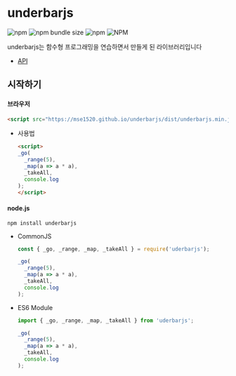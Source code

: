 # underbarjs
![npm](https://img.shields.io/npm/v/underbarjs)
![npm bundle size](https://img.shields.io/bundlephobia/minzip/underbarjs)
![npm](https://img.shields.io/npm/dt/underbarjs)
![NPM](https://img.shields.io/npm/l/underbarjs)

underbarjs는 함수형 프로그래밍을 연습하면서 만들게 된 라이브러리입니다
- [API](./docs/api.md)

## 시작하기
#### 브라우저
```html
<script src="https://mse1520.github.io/underbarjs/dist/underbarjs.min.js"></script>
```
- 사용법
  ```html
  <script>
  _go(
    _range(5),
    _map(a => a * a),
    _takeAll,
    console.log
  );
  </script>
  ```

#### node.js
```
npm install underbarjs
```
- CommonJS
  ```javascript
  const { _go, _range, _map, _takeAll } = require('uderbarjs');
  
  _go(
    _range(5),
    _map(a => a * a),
    _takeAll,
    console.log
  );
  ```
- ES6 Module
  ```javascript
  import { _go, _range, _map, _takeAll } from 'uderbarjs';
  
  _go(
    _range(5),
    _map(a => a * a),
    _takeAll,
    console.log
  );
  ```